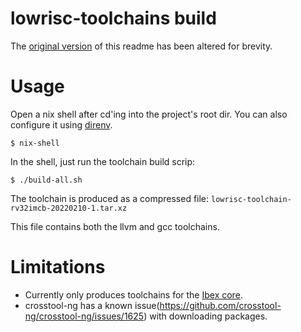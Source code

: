 lowrisc-toolchains build
=========================

The [original version](https://github.com/lowRISC/lowrisc-toolchains#readme) of this readme has been altered for brevity.

# Usage

Open a nix shell after cd'ing into the project's root dir. You can also configure it using [direnv](https://direnv.net/).

```
$ nix-shell
```

In the shell, just run the toolchain build scrip:

```
$ ./build-all.sh
```

The toolchain is produced as a compressed file:  ```lowrisc-toolchain-rv32imcb-20220210-1.tar.xz```

This file contains both the llvm and gcc toolchains.

# Limitations

- Currently only produces toolchains for the [Ibex core](https://github.com/lowRISC/ibex/).
- crosstool-ng has a known issue(https://github.com/crosstool-ng/crosstool-ng/issues/1625) with downloading packages. 
